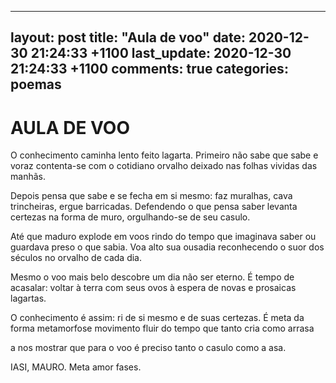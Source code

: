 
---
layout: post
title:  "Aula de voo"
date:   2020-12-30 21:24:33 +1100
last_update:   2020-12-30 21:24:33 +1100
comments: true
categories: poemas
---

# AULA DE VOO

O conhecimento
caminha lento feito lagarta.
Primeiro não sabe que sabe
e voraz contenta-se com o cotidiano orvalho
deixado nas folhas vividas das manhãs.

Depois pensa que sabe
e se fecha em si mesmo:
faz muralhas,
cava trincheiras,
ergue barricadas.
Defendendo o que pensa saber
levanta certezas na forma de muro,
orgulhando-se de seu casulo.

Até que maduro
explode em voos
rindo do tempo que imaginava saber
ou guardava preso o que sabia.
Voa alto sua ousadia
reconhecendo o suor dos séculos
no orvalho de cada dia.

Mesmo o voo mais belo
descobre um dia não ser eterno.
É tempo de acasalar:
voltar à terra com seus ovos
à espera de novas e prosaicas lagartas.

O conhecimento é assim:
ri de si mesmo
e de suas certezas.
É meta da forma
metamorfose
movimento
fluir do tempo
que tanto cria como arrasa

a nos mostrar que para o voo
é preciso tanto o casulo
como a asa.

IASI, MAURO. Meta amor fases.
